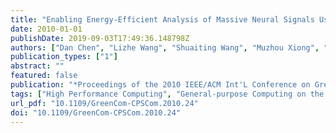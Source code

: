 ```yaml
---
title: "Enabling Energy-Efficient Analysis of Massive Neural Signals Using GPGPU"
date: 2010-01-01
publishDate: 2019-09-03T17:49:36.148798Z
authors: ["Dan Chen", "Lizhe Wang", "Shuaiting Wang", "Muzhou Xiong", "Gregor von Laszewski", "Xiaoli Li"]
publication_types: ["1"]
abstract: ""
featured: false
publication: "*Proceedings of the 2010 IEEE/ACM Int'L Conference on Green Computing and Communications & Int'L Conference on Cyber, Physical and Social Computing*"
tags: ["High Performance Computing", "General-purpose Computing on the Graphics Processing Unit", "Neural Signals", "EEG"]
url_pdf: "10.1109/GreenCom-CPSCom.2010.24"
doi: "10.1109/GreenCom-CPSCom.2010.24"
---
```



